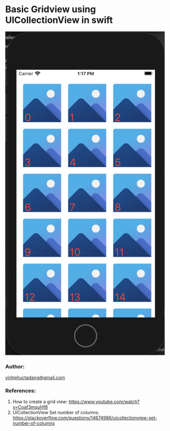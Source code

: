# Basic Gridview using UICollectionView in swift
![Screenshot](./example.png)

### Author:
vinhphuctadang@gmail.com

### References:

1. How to create a grid view: https://www.youtube.com/watch?v=Coaf3mquHf8
2. UICollectionView Set number of columns. https://stackoverflow.com/questions/14674986/uicollectionview-set-number-of-columns

